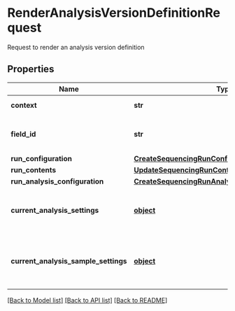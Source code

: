 # RenderAnalysisVersionDefinitionRequest

Request to render an analysis version definition
## Properties
Name | Type | Description | Notes
------------ | ------------- | ------------- | -------------
**context** | **str** | Render context | 
**field_id** | **str** | The id of the field changed by user. | [optional] 
**run_configuration** | [**CreateSequencingRunConfigurationRequest**](CreateSequencingRunConfigurationRequest.md) |  | [optional] 
**run_contents** | [**UpdateSequencingRunContentsRequest**](UpdateSequencingRunContentsRequest.md) |  | [optional] 
**run_analysis_configuration** | [**CreateSequencingRunAnalysisConfigurationRequest**](CreateSequencingRunAnalysisConfigurationRequest.md) |  | [optional] 
**current_analysis_settings** | [**object**](.md) | Current analysis version definition settings | [optional] 
**current_analysis_sample_settings** | [**object**](.md) | Current analysis version definition sample settings | [optional] 

[[Back to Model list]](../README.md#documentation-for-models) [[Back to API list]](../README.md#documentation-for-api-endpoints) [[Back to README]](../README.md)


